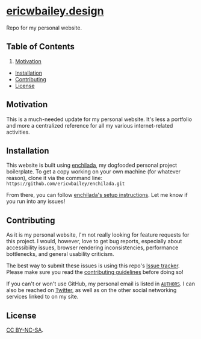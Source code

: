 # [ericwbailey.design](http://ericwbailey.design)

Repo for my personal website.

## Table of Contents

1. [Motivation](#motivation)
- [Installation](#installation)
- [Contributing](#contributing)
- [License](#license)

## Motivation

This is a much-needed update for my personal website. It's less a portfolio and more a centralized reference for all my various internet-related activities.

## Installation

This website is built using [enchilada](https://github.com/ericwbailey/enchilada), my dogfooded personal project boilerplate. To get a copy working on your own machine (for whatever reason), clone it via the command line: `https://github.com/ericwbailey/enchilada.git`

From there, you can follow [enchilada's setup instructions](https://github.com/ericwbailey/enchilada/wiki/First-Time-Setup#scaffolding). Let me know if you run into any issues!

## Contributing

As it is my personal website, I'm not really looking for feature requests for this project. I would, however, love to get bug reports, especially about accessibility issues, browser rendering inconsistencies, performance bottlenecks, and general usability criticism.

The best way to submit these issues is using this repo's [Issue tracker](https://github.com/ericwbailey/ericwbailey.design/issues). Please make sure you read the [contributing guidelines](https://github.com/ericwbailey/ericwbailey.design/blob/master/CONTRIBUTING.md#submitting-issues) before doing so!

If you can't or won't use GitHub, my personal email is listed in [`AUTHORS`](https://github.com/ericwbailey/ericwbailey.design/blob/master/AUTHORS). I can also be reached on [Twitter](http://twitter.com/ericwbailey), as well as on the other social networking services linked to on my site.

## License

[CC BY-NC-SA](https://github.com/ericwbailey/ericwbailey.design/blob/master/LICENSE.md).

